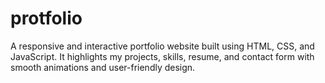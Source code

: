 # protfolio
A responsive and interactive portfolio website built using HTML, CSS, and JavaScript. It highlights my projects, skills, resume, and contact form with smooth animations and user-friendly design.
